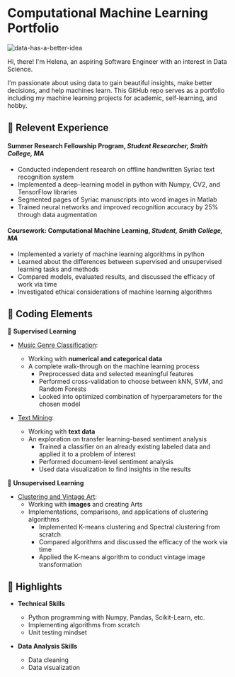 # Computational Machine Learning Portfolio 
![data-has-a-better-idea](https://cdn.shortpixel.ai/client/to_avif,q_glossy,ret_img,w_1080/https://qelp.com/wp-content/uploads/2018/11/sds-1-1080x6751.jpg)
 
Hi, there! I'm Helena, an aspiring Software Engineer with an interest in Data Science. 

I'm passionate about using data to gain beautiful insights, make better decisions, and help machines learn. This GitHub repo serves as a portfolio including my machine learning projects for academic, self-learning, and hobby.

## :small_orange_diamond: Relevent Experience

#### Summer Research Fellowship Program, *Student Researcher, Smith College, MA*

- Conducted independent research on offline handwritten Syriac text recognition system 
- Implemented a deep-learning model in python with Numpy, CV2, and TensorFlow libraries
- Segmented pages of Syriac manuscripts into word images in Matlab
- Trained neural networks and improved recognition accuracy by 25% through data augmentation

#### Coursework: Computational Machine Learning, *Student, Smith College, MA*

- Implemented a variety of machine learning algorithms in python 
- Learned about the differences between supervised and unsupervised learning tasks and methods
- Compared models, evaluated results, and discussed the efficacy of work via time
- Investigated ethical considerations of machine learning algorithms

## :small_orange_diamond: Coding Elements 

:small_blue_diamond: **Supervised Learning** 

  * [Music Genre Classification](https://github.com/comp-machine-learning-spring2021/portfolio-HelenaSG/tree/main/Music-Genre-Classification): 
    - Working with **numerical and categorical data** 
    * A complete walk-through on the machine learning process
      * Preprocessed data and selected meaningful features
      * Performed cross-validation to choose between kNN, SVM, and Random Forests
      * Looked into optimized combination of hyperparameters for the chosen model
     
  * [Text Mining](https://github.com/comp-machine-learning-spring2021/portfolio-HelenaSG/tree/main/Text-Mining):
    - Working with **text data**
    * An exploration on transfer learning-based sentiment analysis 
      * Trained a classifier on an already existing labeled data and applied it to a problem of interest
      * Performed document-level sentiment analysis
      * Used data visualization to find insights in the results
 
:small_blue_diamond: **Unsupervised Learning**

  * [Clustering and Vintage Art](https://github.com/comp-machine-learning-spring2021/portfolio-HelenaSG/tree/main/Clustering-and-Vintage-Art):
    - Working with **images** and creating Arts
    * Implementations, comparisons, and applications of clustering algorithms 
      * Implemented K-means clustering and Spectral clustering from scratch
      * Compared algorithms and discussed the efficacy of the work via time
      * Applied the K-means algorithm to conduct vintage image transformation
 
 

## :small_orange_diamond: Highlights 

* **Technical Skills**

  * Python programming with Numpy, Pandas, Scikit-Learn, etc.
  * Implementing algorithms from scratch
  * Unit testing mindset
 
* **Data Analysis Skills**

  * Data cleaning
  * Data visualization



